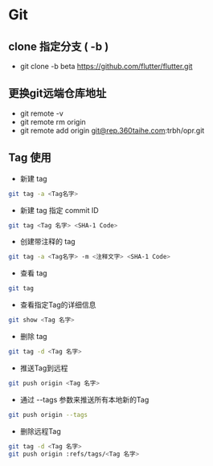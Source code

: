 # Git

## clone 指定分支 (  -b )
  * git clone -b beta https://github.com/flutter/flutter.git

## 更换git远端仓库地址
  * git remote -v
  * git remote rm origin
  * git remote add origin git@rep.360taihe.com:trbh/opr.git
## Tag 使用
  * 新建 tag
  ```bash
  git tag -a <Tag名字>
  ```
  * 新建 tag 指定 commit ID
  ```bash
  git tag <Tag 名字> <SHA-1 Code>
  ```
  * 创建带注释的 tag
  ```bash
  git tag -a <Tag名字> -m <注释文字> <SHA-1 Code>
  ```
  * 查看 tag
  ```bash
  git tag
  ```
  * 查看指定Tag的详细信息
  ```bash
  git show <Tag 名字>
  ```
  * 删除 tag
  ```bash
  git tag -d <Tag 名字>
  ```
  * 推送Tag到远程
  ```bash
  git push origin <Tag 名字>
  ```
  * 通过 --tags 参数来推送所有本地新的Tag
  ```bash
  git push origin --tags
  ```
  * 删除远程Tag
  ```bash
  git tag -d <Tag 名字>
  git push origin :refs/tags/<Tag 名字>
  ```
